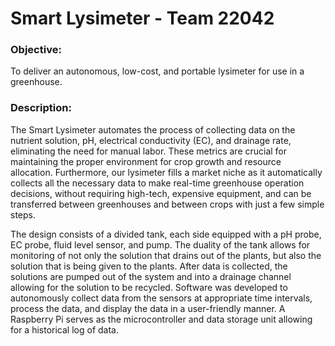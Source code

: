 # Smart Lysimeter - Team 22042

### Objective:
To deliver an autonomous, low-cost, and portable lysimeter for use in a greenhouse.

### Description:
The Smart Lysimeter automates the process of collecting data on the nutrient solution, pH, electrical conductivity (EC), and drainage rate, eliminating the need for manual labor. These metrics are crucial for maintaining the proper environment for crop growth and resource allocation. Furthermore, our lysimeter fills a market niche as it automatically collects all the necessary data to make real-time greenhouse operation decisions, without requiring high-tech, expensive equipment, and can be transferred between greenhouses and between crops with just a few simple steps.

The design consists of a divided tank, each side equipped with a pH probe, EC probe, fluid level sensor, and pump. The duality of the tank allows for monitoring of not only the solution that drains out of the plants, but also the solution that is being given to the plants. After data is collected, the solutions are pumped out of the system and into a drainage channel allowing for the solution to be recycled. Software was developed to autonomously collect data from the sensors at appropriate time intervals, process the data, and display the data in a user-friendly manner. A Raspberry Pi serves as the microcontroller and data storage unit allowing for a historical log of data. 